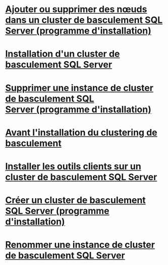 # [Ajouter ou supprimer des nœuds dans un cluster de basculement SQL Server (programme d'installation)](add-or-remove-nodes-in-a-sql-server-failover-cluster-setup.md)
# [Installation d'un cluster de basculement SQL Server](sql-server-failover-cluster-installation.md)
# [Supprimer une instance de cluster de basculement SQL Server (programme d'installation)](remove-a-sql-server-failover-cluster-instance-setup.md)
# [Avant l'installation du clustering de basculement](before-installing-failover-clustering.md)
# [Installer les outils clients sur un cluster de basculement SQL Server](install-client-tools-on-a-sql-server-failover-cluster.md)
# [Créer un cluster de basculement SQL Server (programme d'installation)](create-a-new-sql-server-failover-cluster-setup.md)
# [Renommer une instance de cluster de basculement SQL Server](rename-a-sql-server-failover-cluster-instance.md)
